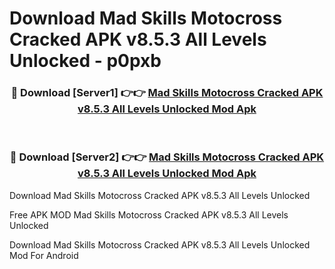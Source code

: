 # Download Mad Skills Motocross Cracked APK v8.5.3 All Levels Unlocked - p0pxb



<div align="center">
<h3>🔴 Download [Server1] 👉👉 <a href="https://momento.my/?title=Mad_Skills_Motocross_Cracked_APK_v8.5.3_All_Levels_Unlocked">Mad Skills Motocross Cracked APK v8.5.3 All Levels Unlocked Mod Apk</a></h3><br>

<h3>🔴 Download [Server2] 👉👉 <a href="https://momento.my/?title=Mad_Skills_Motocross_Cracked_APK_v8.5.3_All_Levels_Unlocked">Mad Skills Motocross Cracked APK v8.5.3 All Levels Unlocked Mod Apk</a></h3>
</div>



Download Mad Skills Motocross Cracked APK v8.5.3 All Levels Unlocked 

Free APK MOD Mad Skills Motocross Cracked APK v8.5.3 All Levels Unlocked 

Download Mad Skills Motocross Cracked APK v8.5.3 All Levels Unlocked Mod For Android
